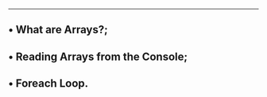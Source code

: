 -------------------------------------------
• What are Arrays?;
-------------------------------------------
• Reading Arrays from the Console;
--------------------------------------------
• Foreach Loop.
-----------------------------------------------
